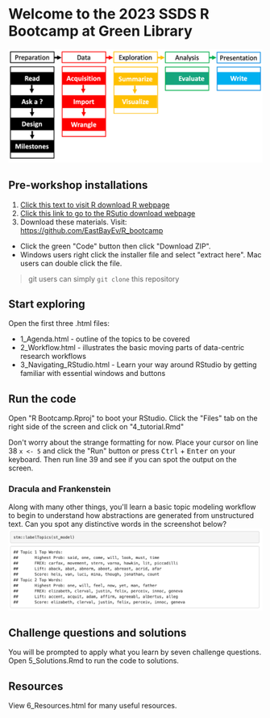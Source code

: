 # Welcome to the 2023 SSDS R Bootcamp at Green Library 
![workflow example](img/workflow.png)

## Pre-workshop installations
1. [Click this text to visit R download R webpage](https://cloud.r-project.org/)
2. [Click this link to go to the RSutio download webpage](https://posit.co/download/rstudio-desktop/)
3. Download these materials. Visit: https://github.com/EastBayEv/R_bootcamp
* Click the green "Code" button then click "Download ZIP". 
* Windows users right click the installer file and select "extract here". Mac users can double click the file. 
> git users can simply `git clone` this repository  

## Start exploring
Open the first three .html files: 
* 1_Agenda.html - outline of the topics to be covered
* 2_Workflow.html - illustrates the basic moving parts of data-centric research workflows
* 3_Navigating_RStudio.html - Learn your way around RStudio by getting familiar with essential windows and buttons

## Run the code
Open "R Bootcamp.Rproj" to boot your RStudio. Click the "Files" tab on the right side of the screen and click on "4_tutorial.Rmd"

Don't worry about the strange formatting for now. Place your cursor on line 38 `x <- 5` and click the "Run" button or press <kbd>Ctrl</kbd> + <kbd>Enter</kbd> on your keyboard. Then run line 39 and see if you can spot the output on the screen. 

### Dracula and Frankenstein
Along with many other things, you'll learn a basic topic modeling workflow to begin to understand how abstractions are generated from unstructured text. Can you spot any distinctive words in the screenshot below?
![stm example](img/stm.png)

## Challenge questions and solutions
You will be prompted to apply what you learn by seven challenge questions. Open 5_Solutions.Rmd to run the code to solutions.

## Resources
View 6_Resources.html for many useful resources.
